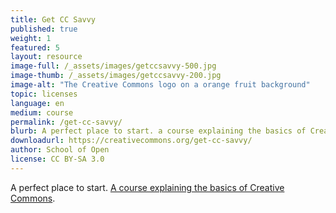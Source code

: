```yaml
---
title: Get CC Savvy
published: true
weight: 1
featured: 5
layout: resource
image-full: /_assets/images/getccsavvy-500.jpg
image-thumb: /_assets/images/getccsavvy-200.jpg
image-alt: "The Creative Commons logo on a orange fruit background"
topic: licenses
language: en
medium: course
permalink: /get-cc-savvy/
blurb: A perfect place to start. a course explaining the basics of Creative Commons.
downloadurl: https://creativecommons.org/get-cc-savvy/
author: School of Open
license: CC BY-SA 3.0
---
```


A perfect place to start. 
[A course explaining the basics of Creative Commons](https://creativecommons.org/get-cc-savvy/).

